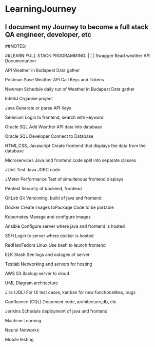 # LearningJourney
## I document my Journey to become a full stack QA engineer, developer, etc


##NOTES:







##LEARN FULL STACK PROGRAMMING:
|                        |                                                                    |
Swagger                  Read weather API Documentation

API                      Weather in Budapest Data gather

Postman                  Save Weather API Call Keys and Tokens

Newman                   Schedule daily run of Weather in Budapest Data gather

IntelliJ                 Organise project

Java                     Generate or parse API Keys

Selenium                 Login to frontend, search with keyword

Oracle SQL               Add Weather API data into database

Oracle SQL Developer     Connect to Database

HTML,CSS, Javascript    Create frontend that displays the data from the database

Microservices           Java and frontend code split into separate classes

JUnit                   Test Java JDBC code

JMeter                   Performance Test of simultenous frontend displays

Pentest                  Security of backend, frontend

GitLab                   Git Versioning, build of java and frontend

Docker                   Create images toPackage Code to be portable

Kubernetes               Manage and configure images

Ansible                  Configure server where java and frontend is hosted

SSH                      Login to server where docker is hosted

RedHat/Fedora Linux      Use bash to launch frontend

ELK Stash                See logs and outages of server

Testlab                  Networking and servers for hosting

AWS S3                   Backup server to cloud

UML                      Diagram architecture

Jira                     (JQL) For UI test cases, kanban for new functionalities, bugs

Confluence               (CQL) Document code, architecture,db, etc

Jenkins                   Schedule deployment of java and frontend

Machine Learning

Neural Networks

Mobile testing

